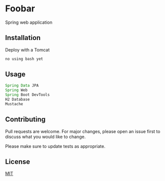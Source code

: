 # Foobar
Spring web application

## Installation
Deploy with a Tomcat
```bash
no using bash yet 
```

## Usage

```java spring 2.2.4
Spring Data JPA
Spring Web 
Spring Boot DevTools
H2 Database
Mustache
```

## Contributing
Pull requests are welcome. For major changes, please open an issue first to discuss what you would like to change.

Please make sure to update tests as appropriate.

## License
[MIT](https://choosealicense.com/licenses/mit/)